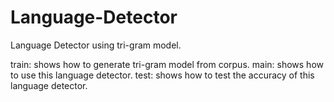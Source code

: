 Language-Detector
=================

Language Detector using tri-gram model.

train: shows how to generate tri-gram model from corpus.
main: shows how to use this language detector.
test: shows how to test the accuracy of this language detector.
